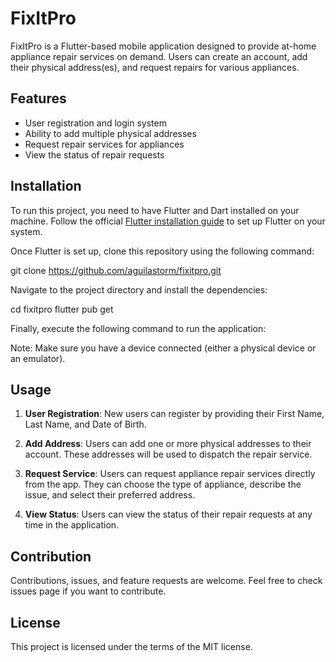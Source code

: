 # FixItPro

FixItPro is a Flutter-based mobile application designed to provide at-home appliance repair services on demand. Users can create an account, add their physical address(es), and request repairs for various appliances.

## Features

- User registration and login system
- Ability to add multiple physical addresses
- Request repair services for appliances
- View the status of repair requests

## Installation

To run this project, you need to have Flutter and Dart installed on your machine. Follow the official [Flutter installation guide](https://flutter.dev/docs/get-started/install) to set up Flutter on your system.

Once Flutter is set up, clone this repository using the following command:

git clone https://github.com/aguilastorm/fixitpro.git

Navigate to the project directory and install the dependencies:

cd fixitpro
flutter pub get


Finally, execute the following command to run the application:


Note: Make sure you have a device connected (either a physical device or an emulator).

## Usage

1. **User Registration**: New users can register by providing their First Name, Last Name, and Date of Birth.

2. **Add Address**: Users can add one or more physical addresses to their account. These addresses will be used to dispatch the repair service.

3. **Request Service**: Users can request appliance repair services directly from the app. They can choose the type of appliance, describe the issue, and select their preferred address.

4. **View Status**: Users can view the status of their repair requests at any time in the application.

## Contribution

Contributions, issues, and feature requests are welcome. Feel free to check issues page if you want to contribute.

## License

This project is licensed under the terms of the MIT license.

